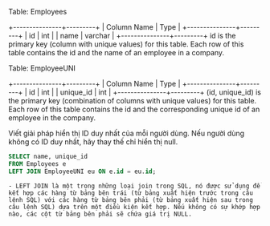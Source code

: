 Table: Employees

+---------------+---------+
| Column Name | Type |
+---------------+---------+
| id | int |
| name | varchar |
+---------------+---------+
id is the primary key (column with unique values) for this table.
Each row of this table contains the id and the name of an employee in a company.

Table: EmployeeUNI

+---------------+---------+
| Column Name | Type |
+---------------+---------+
| id | int |
| unique_id | int |
+---------------+---------+
(id, unique_id) is the primary key (combination of columns with unique values) for this table.
Each row of this table contains the id and the corresponding unique id of an employee in the company.

Viết giải pháp hiển thị ID duy nhất của mỗi người dùng. Nếu người dùng không có ID duy nhất, hãy thay thế chỉ hiển thị null.

```sql
SELECT name, unique_id
FROM Employees e
LEFT JOIN EmployeeUNI eu ON e.id = eu.id;
```

    - LEFT JOIN là một trong những loại join trong SQL, nó được sử dụng để kết hợp các hàng từ bảng bên trái (từ bảng xuất hiện trước trong câu lệnh SQL) với các hàng từ bảng bên phải (từ bảng xuất hiện sau trong câu lệnh SQL) dựa trên một điều kiện kết hợp. Nếu không có sự khớp hợp nào, các cột từ bảng bên phải sẽ chứa giá trị NULL.
